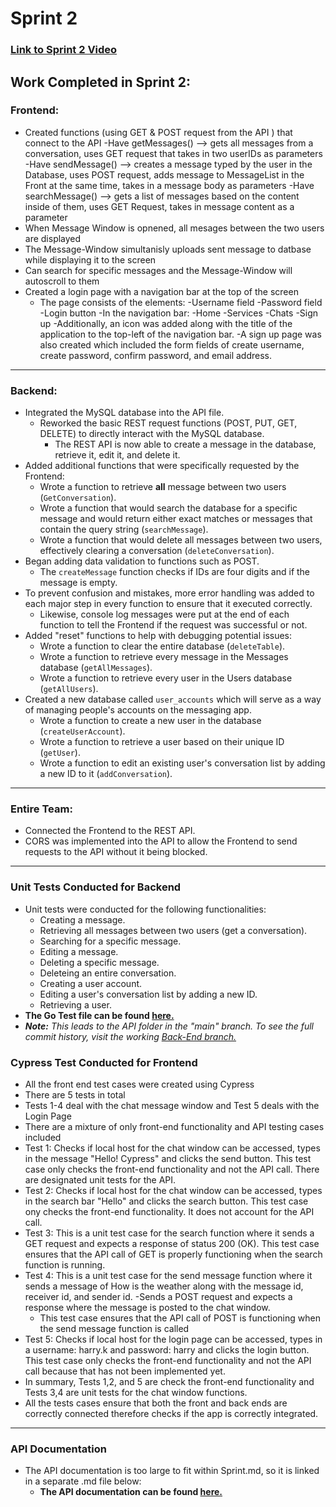 # Sprint 2

### [Link to Sprint 2 Video](https://www.youtube.com/watch?v=fxNxrzTqC14)

## Work Completed in Sprint 2:

 ### Frontend:
 - Created functions (using GET & POST request from the API ) that connect to the API
    -Have getMessages() --> gets all messages from a conversation, uses GET request that takes in two userIDs as parameters
    -Have sendMessage() --> creates a message typed by the user in the Database, uses POST request, adds message to MessageList in the Front at the same time, takes in a message body as parameters
    -Have searchMessage() --> gets a list of messages based on the content inside of them, uses GET Request, takes in message content as a parameter 
 - When Message Window is opnened, all mesages between the two users are displayed 
 - The Message-Window simultanisly uploads sent message to datbase while displaying it to the screen
 - Can search for specific messages and the Message-Window will autoscroll to them 
 - Created a login page with a navigation bar at the top of the screen
   - The page consists of the elements:
      -Username field
      -Password field
      -Login button
      -In the navigation bar:
        -Home
        -Services
        -Chats
        -Sign up
  -Additionally, an icon was added along with the title of the application to the top-left of the navigation bar.
 -A sign up page was also created which included the form fields of create username, create password, confirm password, and email address.
 
<hr>

 ### Backend:
 - Integrated the MySQL database into the API file.
   - Reworked the basic REST request functions (POST, PUT, GET, DELETE) to directly interact with the MySQL database.
     - The REST API is now able to create a message in the database, retrieve it, edit it, and delete it.
 - Added additional functions that were specifically requested by the Frontend:
   - Wrote a function to retrieve **all** message between two users (```GetConversation```).
   - Wrote a function that would search the database for a specific message and would return either exact matches or messages that contain the query string (```searchMessage```).
   - Wrote a function that would delete all messages between two users, effectively clearing a conversation (```deleteConversation```).
 - Began adding data validation to functions such as POST.
   - The ```createMessage``` function checks if IDs are four digits and if the message is empty.
 - To prevent confusion and mistakes, more error handling was added to each major step in every function to ensure that it executed correctly. 
   - Likewise, console log messages were put at the end of each function to tell the Frontend if the request was successful or not.
 - Added "reset" functions to help with debugging potential issues:
   - Wrote a function to clear the entire database (```deleteTable```).
   - Wrote a function to retrieve every message in the Messages database (```getAllMessages```).
   - Wrote a function to retrieve every user in the Users database (```getAllUsers```). 
 - Created a new database called ```user_accounts``` which will serve as a way of managing people's accounts on the messaging app.
   - Wrote a function to create a new user in the database (```createUserAccount```).
   - Wrote a function to retrieve a user based on their unique ID (```getUser```).
   - Wrote a function to edit an existing user's conversation list by adding a new ID to it (```addConversation```).

<hr>

 ### Entire Team:
  - Connected the Frontend to the REST API.
  - CORS was implemented into the API to allow the Frontend to send requests to the API without it being blocked.

<hr>

### Unit Tests Conducted for Backend
  - Unit tests were conducted for the following functionalities:
     - Creating a message.
     - Retrieving all messages between two users (get a conversation).
     - Searching for a specific message.
     - Editing a message.
     - Deleting a specific message.
     - Deleteing an entire conversation.
     - Creating a user account.
     - Editing a user's conversation list by adding a new ID.
     - Retrieving a user.
  - **The Go Test file can be found [here.](https://github.com/SWEGroup39/GatorChatApp/blob/main/App_Contents/BackEnd/API/GatorChat_Rest_API_test.go)**
   - _**Note:** This leads to the API folder in the "main" branch. To see the full commit history, visit the working [Back-End branch.](https://github.com/SWEGroup39/GatorChatApp/tree/Back-End-Branch)_

### Cypress Test Conducted for Frontend
- All the front end test cases were created using Cypress
- There are 5 tests in total
- Tests 1-4 deal with the chat message window and Test 5 deals with the Login Page
- There are a mixture of only front-end functionality and API testing cases included
- Test 1: Checks if local host for the chat window can be accessed, types in the message "Hello! Cypress" and clicks the send button. This test case only checks the front-end functionality and not the API call. There are designated unit tests for the API.
- Test 2: Checks if local host for the chat window can be accessed, types in the search bar "Hello" and clicks the search button. This test case ony checks the front-end functionality. It does not account for the API call.
- Test 3: This is a unit test case for the search function where it sends a GET request and expects a response of status 200 (OK). This test case ensures that the API call of GET is properly functioning when the search function is running.
- Test 4: This is a unit test case for the send message function where it sends a message of How is the weather along with the message id, receiver id, and sender id.    -Sends a POST request and expects a response where the message is posted to the chat window.
   - This test case ensures that the API call of POST is functioning when the send message function is called
- Test 5: Checks if local host for the login page can be accessed, types in a username: harry.k and password: harry and clicks the login button. This test case only checks the front-end functionality and not the API call because that has not been implemented yet.
- In summary, Tests 1,2, and 5 are check the front-end functionality and Tests 3,4 are unit tests for the chat window functions. 
- All the tests cases ensure that both the front and back ends are correctly connected therefore checks if the app is correctly integrated. 

<hr>

### API Documentation
  - The API documentation is too large to fit within Sprint.md, so it is linked in a separate .md file below:
    - **The API documentation can be found [here.](https://github.com/SWEGroup39/GatorChatApp/blob/main/App_Contents/BackEnd/API/API_Documentation.md)**
